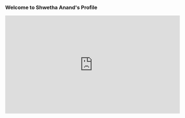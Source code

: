 ### Welcome to Shwetha Anand's Profile

<iframe width="560" height="315" src="https://www.youtube.com/embed/VBNAKXxSuIM" frameborder="0" allow="accelerometer; autoplay; encrypted-media; gyroscope; picture-in-picture" allowfullscreen></iframe>
